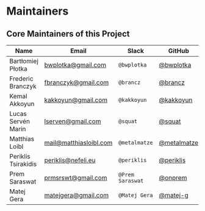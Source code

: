 # Maintainers

## Core Maintainers of this Project

| Name                | Email                  | Slack            | GitHub                                       | Company       |
|---------------------|------------------------|------------------|----------------------------------------------|---------------|
| Bartłomiej Płotka   | bwplotka@gmail.com     | `@bwplotka`      | [@bwplotka](https://github.com/bwplotka)     | Red Hat       |
| Frederic Branczyk   | fbranczyk@gmail.com    | `@brancz`        | [@brancz](https://github.com/brancz)         | Polar Signals |
| Kemal Akkoyun       | kakkoyun@gmail.com     | `@kakkoyun`      | [@kakkoyun](https://github.com/kakkoyun)     | Polar Signals |
| Lucas Servén Marín  | lserven@gmail.com      | `@squat`         | [@squat](https://github.com/squat)           | Unaffiliated  |
| Matthias Loibl      | mail@matthiasloibl.com | `@metalmatze`    | [@metalmatze](https://github.com/metalmatze) | Polar Signals |
| Periklis Tsirakidis | periklis@nefeli.eu     | `@periklis`      | [@periklis](https://github.com/periklis)     | Red Hat       |
| Prem Saraswat       | prmsrswt@gmail.com     | `@Prem Saraswat` | [@onprem](https://github.com/onprem)         | Red Hat       |
| Matej Gera          | matejgera@gmail.com    | `@Matej Gera`    | [@matej-g](https://github.com/matej-g)       | Red Hat       |
